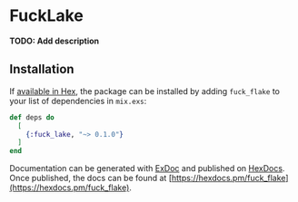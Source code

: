 # FuckLake

**TODO: Add description**

## Installation

If [available in Hex](https://hex.pm/docs/publish), the package can be installed
by adding `fuck_flake` to your list of dependencies in `mix.exs`:

```elixir
def deps do
  [
    {:fuck_lake, "~> 0.1.0"}
  ]
end
```

Documentation can be generated with [ExDoc](https://github.com/elixir-lang/ex_doc)
and published on [HexDocs](https://hexdocs.pm). Once published, the docs can
be found at [https://hexdocs.pm/fuck_flake](https://hexdocs.pm/fuck_flake).

